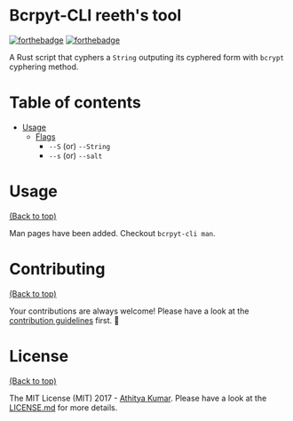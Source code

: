 # Bcrpyt-CLI reeth's tool

[![forthebadge](http://forthebadge.com/images/badges/made-with-rust.svg)](http://forthebadge.com)
[![forthebadge](http://forthebadge.com/images/badges/built-with-love.svg)](http://forthebadge.com)


A Rust script that cyphers a `String` outputing  its cyphered form with `bcrypt` cyphering method. 

# Table of contents

- [Usage](#usage)
  - [Flags](#flags)
    - `--S`   (or) `--String`
    - `--s`   (or) `--salt`

# Usage

[(Back to top)](#table-of-contents)

Man pages have been added. Checkout `bcrpyt-cli man`.

# Contributing

[(Back to top)](#table-of-contents)

Your contributions are always welcome! Please have a look at the [contribution guidelines](CONTRIBUTING.md) first. :tada:

# License

[(Back to top)](#table-of-contents)


The MIT License (MIT) 2017 - [Athitya Kumar](https://github.com/athityakumar/). Please have a look at the [LICENSE.md](LICENSE.md) for more details.
